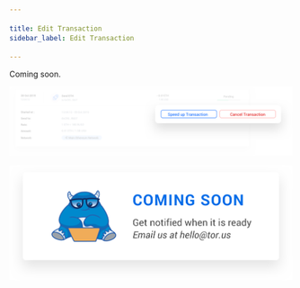 ```yaml
---

title: Edit Transaction
sidebar_label: Edit Transaction

---
```



Coming soon. 

![Edit Transaction](../../static/assets/edittransaction.png)

![Coming soon](../../static/assets/comingsoon.png)

